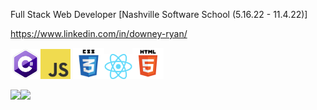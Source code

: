 Full Stack Web Developer [Nashville Software School (5.16.22 - 11.4.22)]


https://www.linkedin.com/in/downey-ryan/

<img src="https://raw.githubusercontent.com/rjdny/rjdny/main/c-logo-icon-18.png" alt="" width="48" height="48" /><img src="https://raw.githubusercontent.com/rjdny/rjdny/main/download.png" alt="" width="48" height="48" />
<img src="https://raw.githubusercontent.com/rjdny/rjdny/main/css3-logo-png-transparent.png" alt="" width="50" height="50" /><img src="https://raw.githubusercontent.com/rjdny/rjdny/main/React-icon.svg.png" alt="" width="45" height="40" /><img src="https://raw.githubusercontent.com/rjdny/rjdny/main/5847f5bdcef1014c0b5e489c.png" alt="" width="50" height="50" />



[![ ](https://github-readme-stats.vercel.app/api/top-langs/?username=rjdny&theme=radical)](https://github.com/anuraghazra/github-readme-stats)![ ](https://github-readme-stats.vercel.app/api?username=rjdny&layout=compact&show_icons=true&theme=radical)


